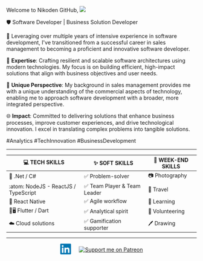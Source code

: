 
Welcome to Nikoden GitHub, <img src="https://raw.githubusercontent.com/MartinHeinz/MartinHeinz/master/wave.gif" width="30px">  

🛡️  Software Developer | Business Solution Developer

🚀 Leveraging over multiple years of intensive experience in software development, I've transitioned from a successful career in sales management to becoming a proficient and innovative software developer.

🔬 **Expertise**: Crafting resilient and scalable software architectures using modern technologies. My focus is on building efficient, high-impact solutions that align with business objectives and user needs.

🏦 **Unique Perspective**: My background in sales management provides me with a unique understanding of the commercial aspects of technology, enabling me to approach software development with a broader, more integrated perspective.

🌐 **Impact**: Committed to delivering solutions that enhance business processes, improve customer experiences, and drive technological innovation. I excel in translating complex problems into tangible solutions.

#Analytics #TechInnovation #BusinessDevelopment

---

|  💻 TECH SKILLS                       | ✨ SOFT SKILLS                                 |  🌳 WEEK-END SKILLS        |
|---------------------------------------|------------------------------------------------|-----------------------------------|
| 💠  .Net / C#                         | :white_check_mark: Problem-solver              | :camera: Photography              |
| :atom:  NodeJS - ReactJS / TypeScript | :white_check_mark: Team Player & Team Leader   | :sunrise_over_mountains: Travel   |
| 📱  React Native                      | :white_check_mark: Agile workflow              | :book: Learning                   |
| 📱🖥️  Flutter / Dart                  | :white_check_mark: Analytical spirit           | :open_hands: Volunteering         |
| ☁️  Cloud solutions                    | :white_check_mark: Gamification supporter      | :pen: Drawing                     |

---

<div align="center" style="display: flex; justify-content: center; align-items: center;">
  <a href="https://linkedin.com/in/nicolas-denoel" style="margin-right: 20px;">
    <img src="https://github.com/devicons/devicon/blob/master/icons/linkedin/linkedin-original.svg" alt="LinkedIn" width="30" height="30" />
  </a> 
  <a href="https://www.patreon.com/nikoden" target="_blank">
    <img src="https://img.shields.io/badge/Support%20me%20on-Patreon-orange?style=for-the-badge&logo=patreon" alt="Support me on Patreon" style="height: 30px !important; width: 210px !important;" />
  </a>
</div>
